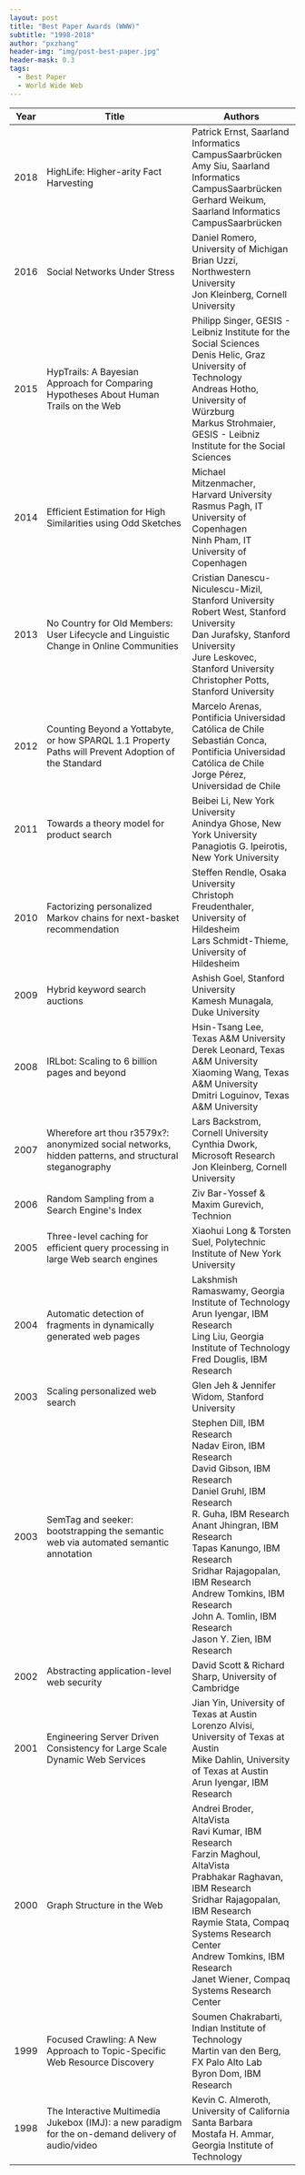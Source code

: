```yaml
---
layout: post
title: "Best Paper Awards (WWW)"
subtitle: "1998-2018"
author: "pxzhang"
header-img: "img/post-best-paper.jpg"
header-mask: 0.3
tags:
  - Best Paper
  - World Wide Web
---
```


<style>
.table {
	font-size:12px;
}
table td {
	vertical-align: middle;
}
table th:nth-of-type(2) {
    width: 240px;
}

</style>

| Year | Title | Authors |
| --- | --- | --- |
| 2018 | HighLife: Higher-arity Fact Harvesting | Patrick Ernst, Saarland Informatics CampusSaarbrücken<br>Amy Siu, Saarland Informatics CampusSaarbrücken<br>Gerhard Weikum, Saarland Informatics CampusSaarbrücken |
| 2016 | Social Networks Under Stress | Daniel Romero, University of Michigan<br>Brian Uzzi, Northwestern University<br>Jon Kleinberg, Cornell University |
| 2015 | HypTrails: A Bayesian Approach for Comparing Hypotheses About Human Trails on the Web | Philipp Singer, GESIS - Leibniz Institute for the Social Sciences<br>Denis Helic, Graz University of Technology<br>Andreas Hotho, University of Würzburg<br>Markus Strohmaier, GESIS - Leibniz Institute for the Social Sciences |
| 2014 | Efficient Estimation for High Similarities using Odd Sketches | Michael Mitzenmacher, Harvard University<br>Rasmus Pagh, IT University of Copenhagen<br>Ninh Pham, IT University of Copenhagen |
| 2013 | No Country for Old Members: User Lifecycle and Linguistic Change in Online Communities | Cristian Danescu-Niculescu-Mizil, Stanford University<br>Robert West, Stanford University<br>Dan Jurafsky, Stanford University<br>Jure Leskovec, Stanford University<br>Christopher Potts, Stanford University |
| 2012 | Counting Beyond a Yottabyte, or how SPARQL 1.1 Property Paths will Prevent Adoption of the Standard | Marcelo Arenas, Pontificia Universidad Católica de Chile<br>Sebastián Conca, Pontificia Universidad Católica de Chile<br>Jorge Pérez, Universidad de Chile |
| 2011 | Towards a theory model for product search | Beibei Li, New York University<br>Anindya Ghose, New York University<br>Panagiotis G. Ipeirotis, New York University |
| 2010 | Factorizing personalized Markov chains for next-basket recommendation | Steffen Rendle, Osaka University<br>Christoph Freudenthaler, University of Hildesheim<br>Lars Schmidt-Thieme, University of Hildesheim |
| 2009 | Hybrid keyword search auctions | Ashish Goel, Stanford University<br>Kamesh Munagala, Duke University |
| 2008 | IRLbot: Scaling to 6 billion pages and beyond | Hsin-Tsang Lee, Texas A&M University<br>Derek Leonard, Texas A&M University<br>Xiaoming Wang, Texas A&M University<br>Dmitri Loguinov, Texas A&M University |
| 2007 | Wherefore art thou r3579x?: anonymized social networks, hidden patterns, and structural steganography | Lars Backstrom, Cornell University<br>Cynthia Dwork, Microsoft Research<br>Jon Kleinberg, Cornell University |
| 2006 | Random Sampling from a Search Engine's Index | Ziv Bar-Yossef & Maxim Gurevich, Technion |
| 2005 | Three-level caching for efficient query processing in large Web search engines | Xiaohui Long & Torsten Suel, Polytechnic Institute of New York University |
| 2004 | Automatic detection of fragments in dynamically generated web pages | Lakshmish Ramaswamy, Georgia Institute of Technology<br>Arun Iyengar, IBM Research<br>Ling Liu, Georgia Institute of Technology<br>Fred Douglis, IBM Research |
| 2003 | Scaling personalized web search | Glen Jeh & Jennifer Widom, Stanford University |
| 2003 | SemTag and seeker: bootstrapping the semantic web via automated semantic annotation | Stephen Dill, IBM Research<br>Nadav Eiron, IBM Research<br>David Gibson, IBM Research<br>Daniel Gruhl, IBM Research<br>R. Guha, IBM Research<br>Anant Jhingran, IBM Research<br>Tapas Kanungo, IBM Research<br>Sridhar Rajagopalan, IBM Research<br>Andrew Tomkins, IBM Research<br>John A. Tomlin, IBM Research<br>Jason Y. Zien, IBM Research |
| 2002 | Abstracting application-level web security | David Scott & Richard Sharp, University of Cambridge |
| 2001 | Engineering Server Driven Consistency for Large Scale Dynamic Web Services | Jian Yin, University of Texas at Austin<br>Lorenzo Alvisi, University of Texas at Austin<br>Mike Dahlin, University of Texas at Austin<br>Arun Iyengar, IBM Research |
| 2000 | Graph Structure in the Web | Andrei Broder, AltaVista<br>Ravi Kumar, IBM Research<br>Farzin Maghoul, AltaVista<br>Prabhakar Raghavan, IBM Research<br>Sridhar Rajagopalan, IBM Research<br>Raymie Stata, Compaq Systems Research Center<br>Andrew Tomkins, IBM Research<br>Janet Wiener, Compaq Systems Research Center |
| 1999 | Focused Crawling: A New Approach to Topic-Specific Web Resource Discovery | Soumen Chakrabarti, Indian Institute of Technology<br>Martin van den Berg, FX Palo Alto Lab<br>Byron Dom, IBM Research |
| 1998 | The Interactive Multimedia Jukebox (IMJ): a new paradigm for the on-demand delivery of audio/video | Kevin C. Almeroth, University of California Santa Barbara<br>Mostafa H. Ammar, Georgia Institute of Technology |
